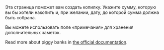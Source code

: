 Эта страница поможет вам создать копилку. Укажите сумму, которую вы бы хотели накопить и, при желании, дату, до которой сумма должна быть собрана.

Вы можете использовать поле «примечания» для хранения дополнительных заметок.

Read more about piggy banks in [the official documentation](https://docs.firefly-iii.org/advanced-concepts/piggies).